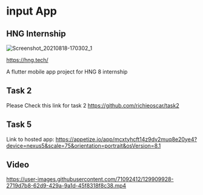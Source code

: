 # input App
## HNG Internship 
![Screenshot_20210818-170302_1](https://user-images.githubusercontent.com/71092412/129932379-ac31220c-7b35-4c0e-97e2-56cbad682728.png)


https://hng.tech/



A flutter mobile app project for HNG 8 internship

## Task 2
Please Check this link for task 2
https://github.com/richieoscar/task2

## Task 5

Link to hosted app:
https://appetize.io/app/mcxtyhcft14z9dv2muq8e20ye4?device=nexus5&scale=75&orientation=portrait&osVersion=8.1

## Video 

https://user-images.githubusercontent.com/71092412/129909928-2719d7b8-62d9-429a-9a1d-45f8318f8c38.mp4

